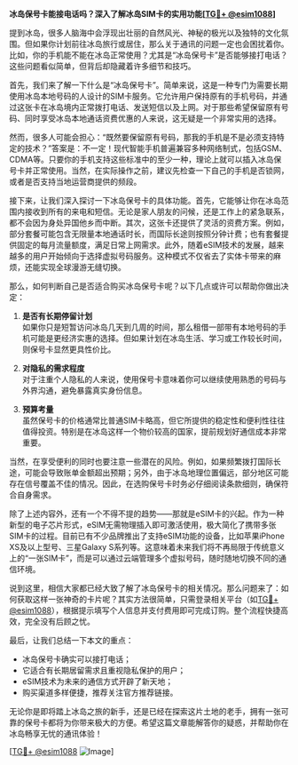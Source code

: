 **冰岛保号卡能接电话吗？深入了解冰岛SIM卡的实用功能[[TG💪+ @esim1088](https://t.me/s/esim1088)]**

提到冰岛，很多人脑海中会浮现出壮丽的自然风光、神秘的极光以及独特的文化氛围。但如果你计划前往冰岛旅行或居住，那么关于通讯的问题一定也会困扰着你。比如，你的手机能不能在冰岛正常使用？尤其是“冰岛保号卡”是否能够接打电话？这些问题看似简单，但背后却隐藏着许多细节和技巧。

首先，我们来了解一下什么是“冰岛保号卡”。简单来说，这是一种专门为需要长期使用冰岛本地号码的人设计的SIM卡服务。它允许用户保持原有的手机号码，并通过这张卡在冰岛境内正常拨打电话、发送短信以及上网。对于那些希望保留原有号码、同时享受冰岛本地通话资费优惠的人来说，这无疑是一个非常实用的选择。

然而，很多人可能会担心：“既然要保留原有号码，那我的手机是不是必须支持特定的技术？”答案是：不一定！现代智能手机普遍兼容多种网络制式，包括GSM、CDMA等。只要你的手机支持这些标准中的至少一种，理论上就可以插入冰岛保号卡并正常使用。当然，在实际操作之前，建议先检查一下自己的手机是否锁网，或者是否支持当地运营商提供的频段。

接下来，让我们深入探讨一下冰岛保号卡的具体功能。首先，它能够让你在冰岛范围内接收到所有的来电和短信。无论是家人朋友的问候，还是工作上的紧急联系，都不会因为身处异国他乡而中断。其次，这张卡还提供了灵活的资费方案。例如，部分套餐可能包含无限量本地通话时长，而国际长途则按照分钟计费；也有套餐提供固定的每月流量额度，满足日常上网需求。此外，随着eSIM技术的发展，越来越多的用户开始倾向于选择虚拟号码服务。这种模式不仅省去了实体卡带来的麻烦，还能实现全球漫游无缝切换。

那么，如何判断自己是否适合购买冰岛保号卡呢？以下几点或许可以帮助你做出决定：

1. **是否有长期停留计划**  
   如果你只是短暂访问冰岛几天到几周的时间，那么租借一部带有本地号码的手机可能是更经济实惠的选择。但如果计划在冰岛生活、学习或工作较长时间，则保号卡显然更具性价比。

2. **对隐私的需求程度**  
   对于注重个人隐私的人来说，使用保号卡意味着你可以继续使用熟悉的号码与外界沟通，避免暴露真实身份信息。

3. **预算考量**  
   虽然保号卡的价格通常比普通SIM卡略高，但它所提供的稳定性和便利性往往值得投资。特别是在冰岛这样一个物价较高的国家，提前规划好通信成本非常重要。

当然，在享受便利的同时也要注意一些潜在的风险。例如，如果频繁拨打国际长途，可能会导致账单金额超出预期；另外，由于冰岛地理位置偏远，部分地区可能存在信号覆盖不佳的情况。因此，在选购保号卡时务必仔细阅读条款细则，确保符合自身需求。

除了上述内容外，还有一个不得不提的趋势——那就是eSIM卡的兴起。作为一种新型的电子芯片形式，eSIM无需物理插入即可激活使用，极大简化了携带多张SIM卡的过程。目前已有不少品牌推出了支持eSIM功能的设备，比如苹果iPhone XS及以上型号、三星Galaxy S系列等。这意味着未来我们将不再局限于传统意义上的“一张SIM卡”，而是可以通过云端管理多个虚拟号码，随时随地切换不同的通信环境。

说到这里，相信大家都已经大致了解了冰岛保号卡的相关情况。那么问题来了：如何获取这样一张神奇的卡片呢？其实方法很简单，只需登录相关平台（如[TG💪+ @esim1088](https://t.me/s/esim1088)），根据提示填写个人信息并支付费用即可完成订购。整个流程快捷高效，完全没有后顾之忧。

最后，让我们总结一下本文的重点：
- 冰岛保号卡确实可以接打电话；
- 它适合有长期居留需求且重视隐私保护的用户；
- eSIM技术为未来的通信方式开辟了新天地；
- 购买渠道多样便捷，推荐关注官方推荐链接。

无论你是即将踏上冰岛之旅的新手，还是已经在探索这片土地的老手，拥有一张可靠的保号卡都将为你带来极大的方便。希望这篇文章能解答你的疑惑，并帮助你在冰岛畅享无忧的通讯体验！

[[TG💪+ @esim1088](https://t.me/s/esim1088) ![Image](https://i.postimg.cc/4NQfJmqS/Snipaste-2025-05-13-00-14-12.png)]